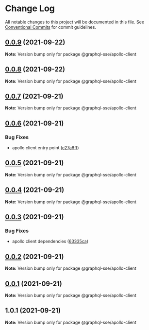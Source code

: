 # Change Log

All notable changes to this project will be documented in this file.
See [Conventional Commits](https://conventionalcommits.org) for commit guidelines.

## [0.0.9](https://github.com/faboulaws/graphql-sse/compare/@graphql-sse/apollo-client@0.0.8...@graphql-sse/apollo-client@0.0.9) (2021-09-22)

**Note:** Version bump only for package @graphql-sse/apollo-client





## [0.0.8](https://github.com/faboulaws/graphql-sse/compare/@graphql-sse/apollo-client@0.0.7...@graphql-sse/apollo-client@0.0.8) (2021-09-22)

**Note:** Version bump only for package @graphql-sse/apollo-client





## [0.0.7](https://github.com/faboulaws/graphql-sse/compare/@graphql-sse/apollo-client@0.0.6...@graphql-sse/apollo-client@0.0.7) (2021-09-21)

**Note:** Version bump only for package @graphql-sse/apollo-client





## [0.0.6](https://github.com/faboulaws/graphql-sse/compare/@graphql-sse/apollo-client@0.0.5...@graphql-sse/apollo-client@0.0.6) (2021-09-21)


### Bug Fixes

* apollo client entry point ([c27a6ff](https://github.com/faboulaws/graphql-sse/commit/c27a6ff86c3b815d6c1700a56571e46721a4440b))





## [0.0.5](https://github.com/faboulaws/graphql-sse/compare/@graphql-sse/apollo-client@0.0.4...@graphql-sse/apollo-client@0.0.5) (2021-09-21)

**Note:** Version bump only for package @graphql-sse/apollo-client





## [0.0.4](https://github.com/faboulaws/graphql-sse/compare/@graphql-sse/apollo-client@0.0.3...@graphql-sse/apollo-client@0.0.4) (2021-09-21)

**Note:** Version bump only for package @graphql-sse/apollo-client





## [0.0.3](https://github.com/faboulaws/graphql-sse/compare/@graphql-sse/apollo-client@0.0.2...@graphql-sse/apollo-client@0.0.3) (2021-09-21)


### Bug Fixes

* apollo client dependencies ([63335ca](https://github.com/faboulaws/graphql-sse/commit/63335cafc8d65aed210c48a14bcbdf9c156ef088))





## [0.0.2](https://github.com/faboulaws/graphql-sse/compare/@graphql-sse/apollo-client@0.0.1...@graphql-sse/apollo-client@0.0.2) (2021-09-21)

**Note:** Version bump only for package @graphql-sse/apollo-client





## [0.0.1](https://github.com/faboulaws/graphql-sse/compare/@graphql-sse/apollo-client@1.0.1...@graphql-sse/apollo-client@0.0.1) (2021-09-21)

**Note:** Version bump only for package @graphql-sse/apollo-client





## 1.0.1 (2021-09-21)

**Note:** Version bump only for package @graphql-sse/apollo-client
